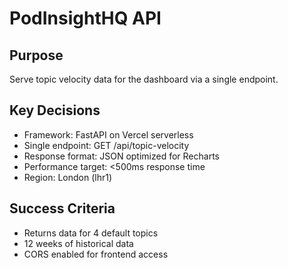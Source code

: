 # PodInsightHQ API

## Purpose
Serve topic velocity data for the dashboard via a single endpoint.

## Key Decisions
- Framework: FastAPI on Vercel serverless
- Single endpoint: GET /api/topic-velocity
- Response format: JSON optimized for Recharts
- Performance target: <500ms response time
- Region: London (lhr1)

## Success Criteria
- Returns data for 4 default topics
- 12 weeks of historical data
- CORS enabled for frontend access